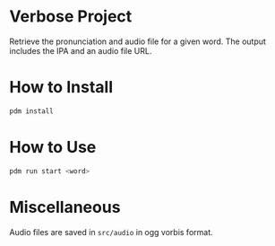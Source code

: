 # Verbose Project

Retrieve the pronunciation and audio file for a given word. The output includes the IPA and an audio file URL.

# How to Install

```zsh
pdm install
```

# How to Use

```zsh
pdm run start <word>
```

# Miscellaneous

Audio files are saved in `src/audio` in ogg vorbis format.
